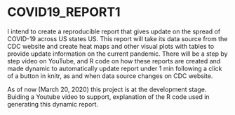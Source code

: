 # COVID19_REPORT1
I intend to create a reproducible report that gives update on the spread of COVID-19 across US states US.
This report will take its data source from the CDC website and create heat maps and other visual plots with tables to 
provide update information on the current pandemic.
There will be a step by step video on YouTube, and R code on how these reports are created and made dynamic to automatically update 
report under 1 min following a click of a button in knitr, as and when data source changes on CDC website.



As of now (March 20, 2020) this project is at the development stage.
Buiding a Youtube video to support, explanation of the R code used in generating this dynamic report.
